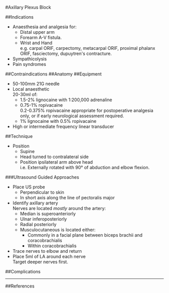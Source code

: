 #Axillary Plexus Block

##Indications
* Anaesthesia and analgesia for:
	* Distal upper arm
	* Forearm A-V fistula.
	* Wrist and Hand  
	e.g. carpal ORIF, carpectomy, metacarpal ORIF, proximal phalanx ORIF, fasciectomy, dupuytren's contracture.
* Sympathicolysis
* Pain syndromes

##Contraindications
##Anatomy
##Equipment
* 50-100mm 21G needle
* Local anaesthetic  
20-30ml of:
	* 1.5-2% lignocaine with 1:200,000 adrenaline
	* 0.75-1% ropivacaine  
	0.2-0.375% ropivacaine appropriate for postoperative analgesia only, or if early neurological assessment required.
	* 1% lignocaine with 0.5% ropivacaine
* High or intermediate frequency linear transducer


##Technique
* Position
	* Supine
	* Head turned to contralateral side
	* Position ipsilateral arm above head  
	i.e. Externally rotated with 90° of abduction and elbow flexion.

###Ultrasound Guided Approaches
* Place US probe
	* Perpendicular to skin
	* In short axis along the line of pectoralis major
* Identify axillary artery  
Nerves are located *mostly* around the artery:
	* Median is superoanteriorly
	* Ulnar inferoposteriorly
	* Radial posteriorly
	* Musculocutaneous is located either:
		* Commonly in a facial plane between biceps brachii and coracobrachialis
		* Within coracobrachialis
* Trace nerves to elbow and return
* Place 5ml of LA around each nerve  
Target deeper nerves first.
	

##Complications

---
##References
